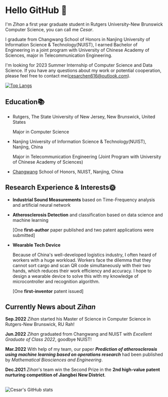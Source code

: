 # Hello GitHub 👋

I'm _Zihan_ a first year graduate student in Rutgers University-New Brunswick Computer Science, you can call me _Cesar_. 

I graduate from Changwang School of Honors in Nanjing University of Information Science & Technology(NUIST), I earned Bachelor of Engineering in a joint program with University of Chinese Academy of Sciences, major in Telecommunication Engineering.

I'm looking for 2023 Summer Internship of Computer Science and Data Science. If you have any questions about my work or potential cooperation, please feel free to contact me(cesarchen616@outlook.com).

[![Top Langs](https://github-readme-stats.vercel.app/api/top-langs/?username=Cesartwothousands&layout=compact&hide=VHDL,Coq)](https://github.com/anuraghazra/github-readme-stats)

## Education📚

- Rutgers, The State University of New Jersey, New Brunswick, United States

  Major in Computer Science

- Nanjing University of Information Science & Technology(NUIST), Nanjing, China

  Major in Telecommunication Engineering (Joint Program with University of Chinese Academy of Sciences)
  
- <a href="https://zh.wikipedia.org/wiki/%E6%B6%82%E9%95%BF%E6%9C%9B" target="_blank">Changwang</a> School of Honors,  NUIST, Nanjing, China

## Research Experience & Interests🌞

- **Industrial Sound Measurements** based on Time-Frequency analysis and artificial neural network

- **Atherosclerosis Detection** and classification based on data science and machine learning

  \[One **first-author** paper published and two patent applications were submitted]
  
- **Wearable Tech Device**

  Because of China's well-developed logistics industry, I often heard of workers with a huge workload. Workers face the dilemma that they cannot sort cargo and scan QR code simultaneously with their two hands, which reduces their work efficiency and accuracy. I hope to design a wearable device to solve this with my knowledge of microcontroller and recognition algorithm.

  \[One **first-inventor** patent issued]

## Currently News about *Zihan*

**Sep.2022**    *Zihan* started his Master of Science in Computer Science in Rutgers-New Brunswick, RU Rah!

**Jun.2022**    *Zihan* graduated from Changwang and NUIST with *Excellent Graduate of Class 2022*, goodbye NUIST!

**Mar.2022**    With help of my team, our paper ***Prediction of atherosclerosis using machine learning based on operations research*** had been published by *Mathematical Biosciences and Engineering*.

**Dec.2021**    *Zihan*'s team win the Second Prize in the **2nd high-value patent nurturing competition of Jiangbei New District**.

## 
![Cesar's GitHub stats](https://github-readme-stats.vercel.app/api?username=Cesartwothousands&count_private=true&show_icons=true&theme=merko) 

<!--
[![Top Langs](https://github-readme-stats.vercel.app/api/top-langs/?username=Cesartwothousands&layout=compact)](https://github.com/anuraghazra/github-readme-stats)
-->

